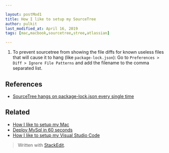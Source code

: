 ```yaml
---

layout: postMod1
title: How I like to setup my SourceTree
author: pulkit
last_modified_at: April 16, 2019
tags: [mac,macbook,sourcetree,stree,atlassian]

---
```


1. To prevent sourcetree from showing the file diffs for known useless files that will cause it to hang (like `package-lock.json`): Go to `Preferences > Diff > Ignore File Patterns` and add the filename to the comma separated list.

## References

* [SourceTree hangs on package-lock.json every single time](https://devrant.com/rants/1247252/sourcetree-fucking-hangs-on-package-lock-json-every-single-time)

## Related

* [How I like to setup my Mac](https://learnwell.github.io/2018/12/28/setting-up-my-mac.html)
* [Deploy MySql in 60 seconds](https://learnwell.github.io/2019/03/01/run-mysql-locally-in-docker-for-development.html)
* [How I like to setup my Visual Studio Code](https://learnwell.github.io/2019/04/20/setting-up-my-vscode.html)

> Written with [StackEdit](https://stackedit.io/).
<!--stackedit_data:
eyJoaXN0b3J5IjpbMzkxMjM3NTQ3XX0=
-->